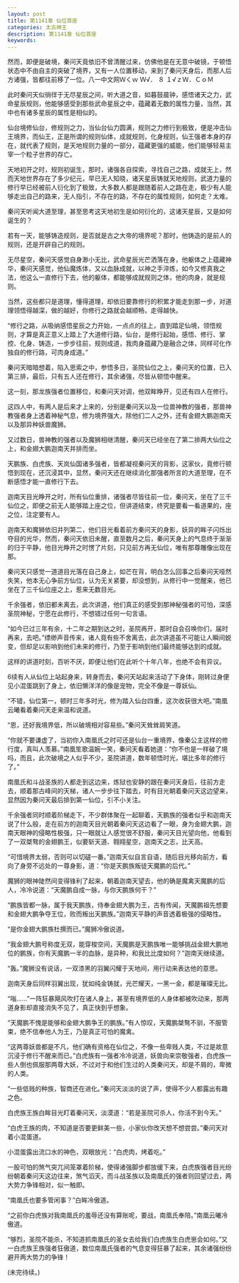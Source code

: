 ```yaml
---
layout: post
title: 第1141章 仙位首座
categories: 太古神王
description: 第1141章 仙位首座
keywords:
---
```


然而，即便是破境，秦问天竟依旧不曾清醒过来，仿佛他是在无意中破镜，于顿悟状态中不由自主的突破了境界，又有一人位置移动，来到了秦问天身后，而那人后方诸强，皆都往前移了一位。八一中文网Ｗくｗ Ｗ√． ８ １√ｚＷ．ＣｏＭ

此时秦问天似徜徉于无尽星辰之间，听大道之音，如暮鼓晨钟，感悟诸天之力，武命星辰规则，他能够感受到那些武命星辰之中，蕴藏着无数的属性力量，当然，其中也有诸多星辰的属性是相似的。

仙台境修仙台，修规则之力，当仙台仙力圆满，规则之力修行到极致，便是冲击仙王境界，而仙王，正是所谓的规则仙体，成就规则，化身规则，仙王强者本身的存在，就代表了规则，是天地规则力量的一部分，蕴藏更强的威能，他们能够轻易主宰一个粒子世界的存亡。

天地初开之时，规则初诞生，那时，诸强各自探索，寻找自己之路，成就无上，然而天地世界存在了多少纪元，早已无人知晓，诸天星辰铸就天地规则，武道力量的修行早已经被前人衍化到了极致，大多数人都是跟随着前人之路在走，极少有人能够走出自己的路来，无人指引，不存在的路，不存在的属性规则，如何走？太难。

秦问天听闻大道至理，甚至思考这天地初生是如何衍化的，这诸天星辰，又是如何诞生的？

若有一天，能够铸造规则，是否就是古之大帝的境界呢？那时，他铸造的是前人的规则，还是开辟自己的规则。

无尽星空，秦问天感觉自身渺小无比，武命星辰光芒洒落在身，他躯体之上蕴藏神华，秦问天感觉，他仙魔炼体，又以血脉成就，以神之手淬炼，如今又修真我之法，他这么一直修行下去，他的躯体，都能够成就规则之体，他的肉身，就是规则。

当然，这些都只是道理，懂得道理，却依旧要靠修行的积累才能走到那一步，对道理领悟得越深，做的越好，你修行之路就会越顺畅，走得越快。

“修行之路，从吸纳感悟星辰之力开始，一点点的往上，直到踏足仙境，领悟规则，才算是真正意义上踏上了大道修行路，仙台，是修行起始，感悟、修行、掌控、化身、铸造，一步步往前，规则成道，我肉身蕴藏乃是融合之体，同样可化作独自的修行路，可肉身成道。”

秦问天暗暗想着，陷入思索之中，参悟多日，圣院仙位之上，秦问天的位置，已入第三排，最后，只有五人还在修行，其余诸强，尽皆从顿悟中醒来。

这一刻，那龙族强者位置移位，和秦问天对调，他双眸睁开，见还有四人在修行。

这四人中，有两人是后来才上来的，分别是秦问天以及一位兽神教的强者，那兽神教强者身上透着神秘气息，修为境界强大，除他们二人之外，还有金翅大鹏迦南天以及那异种妖兽魔狮。

又过数日，兽神教的强者以及魔狮相继清醒，秦问天已经坐在了第二排两大仙位之上，和金翅大鹏迦南天并排而坐。

天鹏族、白虎族、天岚仙国诸多强者，皆都凝视秦问天的背影，这家伙，竟修行顿悟到现在，还沉浸其中，显然，秦问天还在继续消化那强者所言的大道至理，在不断感悟才能一直修行下去。

迦南天目光睁开之时，所有仙位重排，诸强者尽皆往前一位，秦问天，坐在了三千仙位之，即便之前无人能够踏上座之位，但讲道结束，终究是要看一看道果的，座之位，注定要有人。

迦南天和魔狮依旧并列第二，他们目光看着前方秦问天的身影，妖异的眸子闪烁出夺目的光华，然而，秦问天依旧未醒，直至数月之后，秦问天身上的气息终于渐渐的归于平静，他目光睁开之时愣了片刻，只见前方再无仙位，唯有那尊雕像出现在那。

秦问天只感觉一道道目光落在自己身上，如芒在背，明白怎么回事之后秦问天哑然失笑，他本无心争前方仙位，认为无关紧要，却没想到，从修行中一觉醒来，他已坐在了三千仙位座之上，惹来无数目光。

千余强者，依旧都未离去，此次讲道，他们真正的感受到那神秘强者的可怕，深感圣院神秘，宁愿在此修行，不想错过任何一句言语。

“如今已过三年有余，十二年之期到达之时，圣院再开，那时自会召唤你们，届时再来，去吧。”缥缈声音传来，诸人竟有些不舍离去，此次讲道虽不可能让人瞬间蜕变，但却足以影响到他们未来的修行，乃至于影响到他们最终能够达到的成就。

这样的讲道时刻，百听不厌，即便让他们在此听个十年八年，也绝不会有异议。

6续有人从仙位上站起身来，转身而去，秦问天站起来活动了下身体，刚转过身便见小混蛋跳到了身上，依旧懒洋洋的像是宠物，完全不像是一尊妖仙。

“不错，仙位第一，顿时三年多时光，修为踏入仙台四重，这次收获很大吧。”南凰云曦看着秦问天走来温和说道。

“恩，还好我境界低，所以破境相对容易些。”秦问天耸耸肩笑道。

“你就不要谦虚了，当初你入南凰氏之时可还是仙台一重境界，像秦公主这样的修行度，真叫人羡慕。”南凰笙歌温婉一笑，秦问天看着她道：“你不也是一样破了境吗，而且，此次破境之人似乎不少，圣院讲道，数年顿悟时光，堪比多年的修行了。”

南凰氏和斗战圣族的人都走到这边来，炼狱也安静的跟在秦问天身后，往前方走去，顺着那古峰间的天梯，诸人一步步往下踏去，时有目光朝着秦问天这边望来，显然因为秦问天最后排到第一仙位，引不小关注。

千余强者同时顺着阶梯走下，不少群体聚在一起聊着，天鹏族的强者似乎和迦南天说了什么般，走在前方的迦南天目光朝着秦问天这边看了一眼，身为金翅大鹏，迦南天眼神的侵略性极强，只一眼就让人感觉很不舒服，秦问天目光望向他，他看到了一双桀骜的金翅鹏王，似要斩天道、翱翔星空，迦南天之志，比天高。

“可惜境界太弱，否则可以切磋一番。”迦南天似自言自语，随后目光移向前方，看向了身旁不远处的一尊身影，道：“你是天鹏族叛徒天魔鹏的后代。”

魔狮的眼神陡然间变得锋利了起来，朝着迦南天望去，他的确是魔禽天魔鹏的后人，冷冷说道：“天魔鹏自成一脉，与你天鹏族何干？”

“鹏族皆都一脉，属于我天鹏族，侍奉金翅大鹏为王，古有传闻，天魔鹏祖先想要和金翅大鹏争夺王位，败而叛出天鹏族。”迦南天平静的声音透着极强的侵略性。

“是你金翅大鹏族杜撰而已。”魔狮冷傲说道。

“我金翅大鹏号称度无双，能穿梭空间，天魔鹏是天鹏族唯一能够挑战金翅大鹏地位的鹏族，你有天魔鹏一半的血脉，是异种，和我比比度如何？”迦南天继续道。

“轰。”魔狮没有说话，一双漆黑的羽翼闪耀于天地间，用行动来表达他的意思。

迦南天身后同样羽翼出现，犹如纯金铸就，光芒耀天，一黑一金，都是璀璨无比。

“嗡……”一阵狂暴飓风吹打在诸人身上，甚至有境界低的人身体都被吹动来，那两道身影却直接消失不见了，真正快到乎想象。

“天魔鹏不愧是能够和金翅大鹏争王的鹏族。”有人惊叹，天魔鹏桀骜不驯，不服管束，绝不信奉他人为王，乃是真正可怕的魔禽。

“这两尊妖兽都是不凡，他们确有资格在仙位之，不像一些卑贱人类，不过是故意沉浸于修行不醒来而已。”白虎族有一强者冷冷说道，妖兽向来崇敬强者，白虎族一些人倒也佩服那两尊大妖，不过对于和他们生过的人类秦问天，却是不屑的，卑微的人类。

“一些低贱的种族，智商还在进化。”秦问天淡淡的说了声，使得不少人都露出有趣之色。

白虎族王族白眸目光盯着秦问天，淡漠道：“若是圣院可杀人，你活不到今天。”

“白虎王族的肉，不知道是否要更鲜美一些，小家伙你改天想不想尝尝。”秦问天对着小混蛋道。

小混蛋露出流口水的神色，双眼放光：“白虎肉，烤着吃。”

一股可怕的煞气突兀间笼罩着阶梯，使得诸强脚步都放缓下来，白虎族强者目光纷纷朝着秦问天这边往来，煞气滔天，而斗战圣族以及南凰氏的强者则回望过去，两大势力争锋相对，似一触即。

“南凰氏也要多管闲事？”白眸冷傲道。

“之前你白虎族对我南凰氏的羞辱还没有算账呢，要战，南凰氏奉陪。”南凰云曦冷傲道。

“够烈，圣院不能杀，不知道抓南凰氏的圣女去给我们白虎族生白虎崽会如何。”又一白虎族王族强者狂傲道，数位南凰氏强者的气息变得狂暴了起来，其余诸强纷纷避开两大势力的争锋！

(未完待续。)
